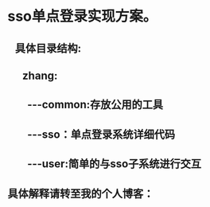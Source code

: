 # sso单点登录实现方案。
##    具体目录结构:
##       zhang:
##         ---common:存放公用的工具
##         ---sso：单点登录系统详细代码
##         ---user:简单的与sso子系统进行交互
         

## 具体解释请转至我的个人博客：
       

